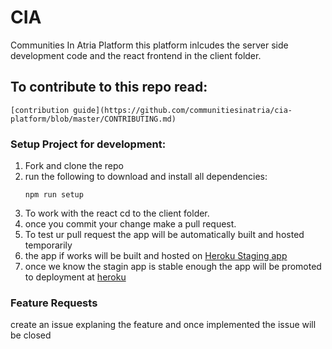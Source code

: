 # CIA
Communities In Atria Platform
this platform inlcudes the server side development code and the react frontend in the client folder.

## To contribute to this repo read: 
    [contribution guide](https://github.com/communitiesinatria/cia-platform/blob/master/CONTRIBUTING.md)

### Setup Project for development:
1. Fork and clone the repo
2. run the following to download and install all dependencies:
    ```
    npm run setup
    ```
3. To work with the react cd to the client folder.
4. once you commit your change make a pull request.
5. To test ur pull request the app will be automatically built and hosted temporarily
6. the app if works will be built and hosted on [Heroku Staging app](cia-staging.herokuapp.com)
7. once we know the stagin app is stable enough the app will be promoted to deployment at [heroku](cia.herokuapp.com)

### Feature Requests
create an issue explaning the feature and once implemented the issue will be closed

